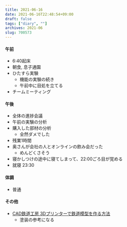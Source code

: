 ```yaml
---
title: 2021-06-16
date: 2021-06-16T22:48:54+09:00
draft: false
tags: ["diary", ""]
archives: 2021-06
slug: 700573
---
```

#### 午前
- 6:40起床
- 朝食, 息子通園
- ひたすら実験
  - 機能の実験の続き
  - 午前中に目処を立てる
- チームミーティング
#### 午後
- 全体の進捗会議
- 午前の実験の分析
- 購入した部材の分析
  - 全然ダメでした
- 残業1時間
- 奥さんが会社の人とオンラインの飲み会だった
  - めんどくさそう
- 寝かしつけの途中に寝てしまって、22:00ごろ目が覚める
- 就寝 23:30
#### 体調
- 普通
#### その他
- [CAD鉄道工房 3Dプリンターで鉄道模型を作る方法](http://vvvf21851.jp/html/cad.html)
  - 塗装の参考になる